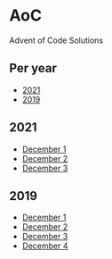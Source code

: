 # AoC
Advent of Code Solutions

## Per year

* [2021](2021/)
* [2019](2019/)

## 2021

* [December 1](2021/01/)
* [December 2](2021/02/)
* [December 3](2021/03/)
<!-- * [December 4](2021/04/) -->
<!-- * [December 5](2021/05/) -->
<!-- * [December 6](2021/06/) -->
<!-- * [December 7](2021/07/) -->
<!-- * [December 8](2021/08/) -->
<!-- * [December 9](2021/09/) -->
<!-- * [December 10](2021/10/) -->
<!-- * [December 11](2021/11/) -->
<!-- * [December 12](2021/12/) -->
<!-- * [December 13](2021/13/) -->
<!-- * [December 14](2021/14/) -->
<!-- * [December 15](2021/15/) -->
<!-- * [December 16](2021/16/) -->
<!-- * [December 17](2021/17/) -->
<!-- * [December 18](2021/18/) -->
<!-- * [December 19](2021/19/) -->
<!-- * [December 20](2021/20/) -->
<!-- * [December 21](2021/21/) -->
<!-- * [December 22](2021/22/) -->
<!-- * [December 23](2021/23/) -->
<!-- * [December 24](2021/24/) -->
<!-- * [December 25](2021/25/) -->

## 2019

* [December 1](2019/01/)
* [December 2](2019/02/)
* [December 3](2019/03/)
* [December 4](2019/04/)
<!-- * [December 5](2019/05/) -->
<!-- * [December 6](2019/06/) -->
<!-- * [December 7](2019/07/) -->
<!-- * [December 8](2019/08/) -->
<!-- * [December 9](2019/09/) -->
<!-- * [December 10](2019/10/) -->
<!-- * [December 11](2019/11/) -->
<!-- * [December 12](2019/12/) -->
<!-- * [December 13](2019/13/) -->
<!-- * [December 14](2019/14/) -->
<!-- * [December 15](2019/15/) -->
<!-- * [December 16](2019/16/) -->
<!-- * [December 17](2019/17/) -->
<!-- * [December 18](2019/18/) -->
<!-- * [December 19](2019/19/) -->
<!-- * [December 20](2019/20/) -->
<!-- * [December 21](2019/21/) -->
<!-- * [December 22](2019/22/) -->
<!-- * [December 23](2019/23/) -->
<!-- * [December 24](2019/24/) -->
<!-- * [December 25](2019/25/) -->
